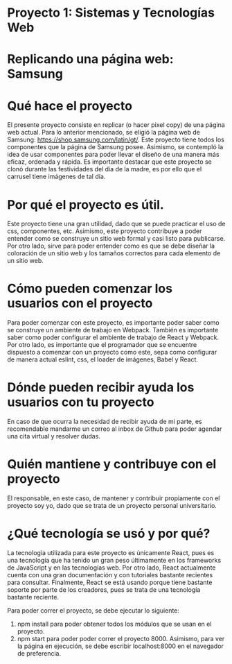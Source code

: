 # Proyecto 1: Sistemas y Tecnologías Web

# Replicando una página web: Samsung

# Qué hace el proyecto

El presente proyecto consiste en replicar (o hacer pixel copy) de una página web actual. Para lo anterior mencionado, se eligió la página web de Samsung: https://shop.samsung.com/latin/gt/. Este proyecto tiene todos los componentes que la página de Samsung posee. Asimismo, se contempló la idea de usar componentes para poder llevar el diseño de una manera más eficaz, ordenada y rápida. Es importante destacar que este proyecto se clonó durante las festividades del día de la madre, es por ello que el carrusel tiene imágenes de tal día.

# Por qué el proyecto es útil.

Este proyecto tiene una gran utilidad, dado que se puede practicar el uso de css, componentes, etc. Asimismo, este proyecto contribuye a poder entender como se construye un sitio web formal y casi listo para publicarse. Por otro lado, sirve para poder entender como es que se debe diseñar la coloración de un sitio web y los tamaños correctos para cada elemento de un sitio web. 

# Cómo pueden comenzar los usuarios con el proyecto

Para poder comenzar con este proyecto, es importante poder saber como se construye un ambiente de trabajo en Webpack. También es importante saber como poder configurar el ambiente de trabajo de React y Webpack. Por otro lado, es importante que el programador que se encuentre dispuesto a comenzar con un proyecto como este, sepa como configurar de manera actual eslint, css, el loader de imágenes, Babel y React.

# Dónde pueden recibir ayuda los usuarios con tu proyecto

En caso de que ocurra la necesidad de recibir ayuda de mi parte, es recomendable mandarme un correo al inbox de Github para poder agendar una cita virtual y resolver dudas.

# Quién mantiene y contribuye con el proyecto

El responsable, en este caso, de mantener y contribuir propiamente con el proyecto soy yo, dado que se trata de un proyecto personal universitario. 

# ¿Qué tecnología se usó y por qué?

La tecnología utilizada para este proyecto es únicamente React, pues es una tecnología que ha tenido un gran peso últimamente en los frameworks de JavaScript y en las tecnologías web. Por otro lado, React actualmente cuenta con una gran documentación y con tutoriales bastante recientes para consultar. Finalmente, React se está usando porque tiene bastante soporte por parte de los creadores, pues se trata de una tecnología bastante reciente.


Para poder correr el proyecto, se debe ejecutar lo siguiente: 

1. npm install para poder obtener todos los módulos que se usan en el proyecto.
2. npm start para poder poder correr el proyecto 8000. Asimismo, para ver la página en ejecución, se debe escribir localhost:8000 en el navegador de preferencia.
